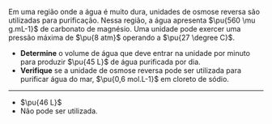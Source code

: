 Em uma região onde a água é muito dura, unidades de osmose reversa são utilizadas para purificação. Nessa região, a água apresenta $\pu{560 \mu g.mL-1}$ de carbonato de magnésio. Uma unidade pode exercer uma pressão máxima de $\pu{8 atm}$ operando a $\pu{27 \degree C}$.

- **Determine** o volume de água que deve entrar na unidade por minuto para produzir $\pu{45 L}$ de água purificada por dia.
- **Verifique** se a unidade de osmose reversa pode ser utilizada para purificar água do mar, $\pu{0,6 mol.L-1}$ em cloreto de sódio.

---

- $\pu{46 L}$
- Não pode ser utilizada.


